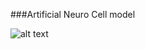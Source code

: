 ###Artificial Neuro Cell model

![alt text](https://github.com/charliememory/AutonomousDriving/blob/master/images/ANNmodel.png "ANN model")
